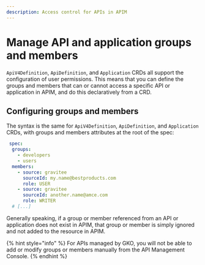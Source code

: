 ```yaml
---
description: Access control for APIs in APIM
---
```


# Manage API and application groups and members

`ApiV4Definition`, `ApiDefinition`, and `Application` CRDs all support the configuration of user permissions. This means that you can define the groups and members that can or cannot access a specific API or application in APIM, and do this declaratively from a CRD.

## Configuring groups and members

The syntax is the same for `ApiV4Definition`, `ApiDefinition`, and `Application` CRDs, with groups and members attributes at the root of the spec:

```yaml
 spec:
  groups:
    - developers
    - users
  members:
    - source: gravitee
      sourceId: my.name@bestproducts.com
      role: USER
    - source: gravitee
      sourceId: another.name@amce.com
      role: WRITER
  # [...]
```

Generally speaking, if a group or member referenced from an API or application does not exist in APIM, that group or member is simply ignored and not added to the resource in APIM.

{% hint style="info" %}
For APIs managed by GKO, you will not be able to add or modify groups or members manually from the API Management Console.
{% endhint %}
